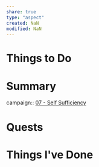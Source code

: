 ```yaml
---
share: true
type: "aspect"
created: NaN 
modified: NaN
---
```


# Things to Do

# Summary
campaign:: [07 - Self Sufficiency](./07%20-%20Self%20Sufficiency.md)

# Quests

# Things I've Done

